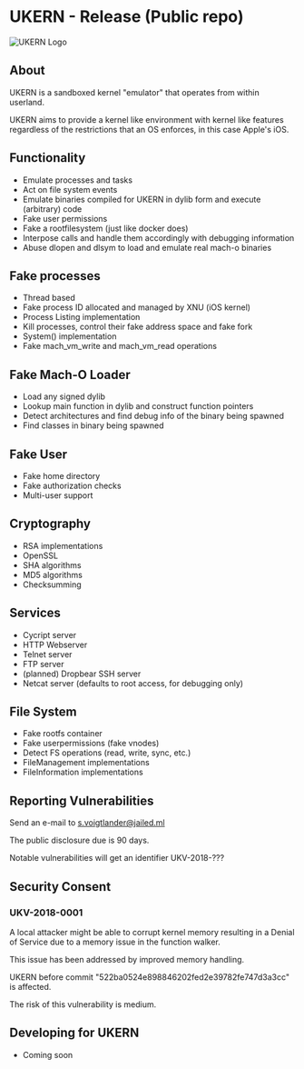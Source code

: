 # UKERN - Release (Public repo)
![UKERN Logo](https://ukern.exploitation.cool/ukern.png)

## About
UKERN is a sandboxed kernel "emulator" that operates from within userland.

UKERN aims to provide a kernel like environment with kernel like features regardless of the restrictions that an OS enforces, in this case Apple's iOS.


## Functionality
- Emulate processes and tasks
- Act on file system events
- Emulate binaries compiled for UKERN in dylib form and execute (arbitrary) code
- Fake user permissions
- Fake a rootfilesystem (just like docker does)
- Interpose calls and handle them accordingly with debugging information
- Abuse dlopen and dlsym to load and emulate real mach-o binaries

## Fake processes
- Thread based
- Fake process ID allocated and managed by XNU (iOS kernel)
- Process Listing implementation
- Kill processes, control their fake address space and fake fork
- System() implementation
- Fake mach_vm_write and mach_vm_read operations

## Fake Mach-O Loader
- Load any signed dylib
- Lookup main function in dylib and construct function pointers
- Detect architectures and find debug info of the binary being spawned
- Find classes in binary being spawned

## Fake User
- Fake home directory
- Fake authorization checks
- Multi-user support

## Cryptography
- RSA implementations
- OpenSSL
- SHA algorithms
- MD5 algorithms
- Checksumming

## Services
- Cycript server
- HTTP Webserver
- Telnet server
- FTP server
- (planned) Dropbear SSH server
- Netcat server (defaults to root access, for debugging only)


## File System
- Fake rootfs container
- Fake userpermissions (fake vnodes)
- Detect FS operations (read, write, sync, etc.)
- FileManagement implementations
- FileInformation implementations

## Reporting Vulnerabilities
Send an e-mail to s.voigtlander@jailed.ml

The public disclosure due is 90 days.

Notable vulnerabilities will get an identifier UKV-2018-???


## Security Consent

### UKV-2018-0001
A local attacker might be able to corrupt kernel memory resulting in a Denial of Service due to a memory issue in the function walker.

This issue has been addressed by improved memory handling.

UKERN before commit "522ba0524e898846202fed2e39782fe747d3a3cc" is affected.

The risk of this vulnerability is medium.


## Developing for UKERN
- Coming soon
